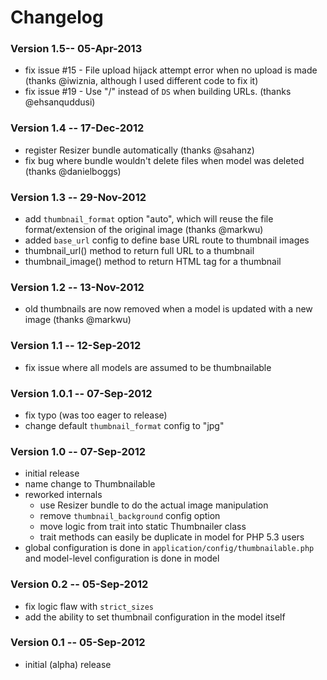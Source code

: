 # Changelog


### Version 1.5-- 05-Apr-2013

- fix issue #15 - File upload hijack attempt error when no upload is made
  (thanks @iwiznia, although I used different code to fix it)
- fix issue #19 - Use "/" instead of `DS` when building URLs. (thanks @ehsanquddusi)


### Version 1.4 -- 17-Dec-2012

- register Resizer bundle automatically (thanks @sahanz)
- fix bug where bundle wouldn't delete files when model was deleted (thanks @danielboggs)


### Version 1.3 -- 29-Nov-2012

- add `thumbnail_format` option "auto", which will reuse the file format/extension
  of the original image (thanks @markwu)
- added `base_url` config to define base URL route to thumbnail images
- thumbnail_url() method to return full URL to a thumbnail
- thumbnail_image() method to return HTML tag for a thumbnail


### Version 1.2 -- 13-Nov-2012

- old thumbnails are now removed when a model is updated with a new image (thanks @markwu)


### Version 1.1 -- 12-Sep-2012

- fix issue where all models are assumed to be thumbnailable


### Version 1.0.1 -- 07-Sep-2012

- fix typo (was too eager to release)
- change default `thumbnail_format` config to "jpg"


### Version 1.0 -- 07-Sep-2012

- initial release
- name change to Thumbnailable
- reworked internals
	- use Resizer bundle to do the actual image manipulation
	- remove `thumbnail_background` config option
	- move logic from trait into static Thumbnailer class
	- trait methods can easily be duplicate in model for PHP 5.3 users
- global configuration is done in `application/config/thumbnailable.php` and
  model-level configuration is done in model


### Version 0.2 -- 05-Sep-2012

- fix logic flaw with `strict_sizes`
- add the ability to set thumbnail configuration in the model itself


### Version 0.1 -- 05-Sep-2012

- initial (alpha) release
